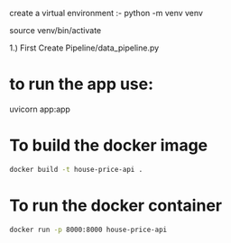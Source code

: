 

create a virtual environment :- 
python -m venv venv

source venv/bin/activate



1.) First Create Pipeline/data_pipeline.py 

# to run the app use: 
uvicorn app:app 

# To build the docker image 

```bash 
docker build -t house-price-api . 
```

# To run the docker container 
```bash
docker run -p 8000:8000 house-price-api 

```



























